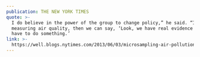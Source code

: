 ```yaml
---
publication: THE NEW YORK TIMES
quote: >-
  I do believe in the power of the group to change policy,” he said. “If we’re
  measuring air quality, then we can say, ‘Look, we have real evidence here. You
  have to do something.’ 
link: >-
  https://well.blogs.nytimes.com/2013/06/03/microsampling-air-pollution/?_php=true&_type=blogs&_r=0
---
```


